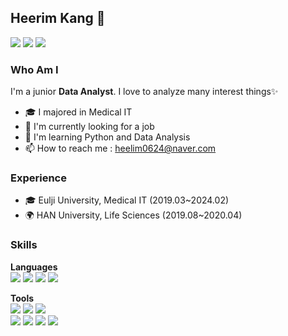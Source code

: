 ## Heerim Kang 🤗


<a href="https://www.tistory.com/limmyou" target="_blank"><img src="https://img.shields.io/badge/blog-000000?style=for-the-badge&logo=tistory&logoColor=white"/></a>
<a href="https://www.instagram.com/limmyou" target="_blank"><img src="https://img.shields.io/badge/limmyou-E4405F?style=for-the-badge&logo=instagram&logoColor=white"/></a>
<a href="heelim0624@naver.com" target="_blank"><img src="https://img.shields.io/badge/heelim0624@naver.com-EA4335?style=for-the-badge&logo=gmail&logoColor=white"/></a>

### Who Am I
I'm a junior **Data Analyst**. I love to analyze many interest things✨ 
* 🎓 I majored in Medical IT<br>
* 👀 I'm currently looking for a job<br>
* 🌱 I'm learning Python and Data Analysis<br>
* 📫 How to reach me : heelim0624@naver.com
 
### Experience
* 🎓 Eulji University, Medical IT (2019.03~2024.02)
* 🌍 HAN University, Life Sciences (2019.08~2020.04)

### Skills

**Languages**<br>
<img src="https://img.shields.io/badge/python-3776AB?style=for-the-badge&logo=python&logoColor=white"/>
<img src="https://img.shields.io/badge/Java-000000?style=for-the-badge&logo=openjdk&logoColor=white"/>
<img src="https://img.shields.io/badge/mysql-4479A1?style=for-the-badge&logo=mysql&logoColor=white"/>
<img src="https://img.shields.io/badge/html-E34F26?style=for-the-badge&logo=html5&logoColor=white">

**Tools**<br>
<img src="https://img.shields.io/badge/amazonec2-FF9900?style=for-the-badge&logo=amazonec2&logoColor=white">
<img src="https://img.shields.io/badge/visualstudiocode-007ACC?style=for-the-badge&logo=visualstudiocode&logoColor=white">
<img src="https://img.shields.io/badge/dbeaver-382923?style=for-the-badge&logo=dbeaver&logoColor=white"><br>
<img src="https://img.shields.io/badge/notion-000000?style=for-the-badge&logo=notion&logoColor=white">
<img src="https://img.shields.io/badge/slack-4A154B?style=for-the-badge&logo=slack&logoColor=white">
<img src="https://img.shields.io/badge/git-F05032?style=for-the-badge&logo=git&logoColor=white">
<img src="https://img.shields.io/badge/ubuntu-E95420?style=for-the-badge&logo=ubuntu&logoColor=white">
